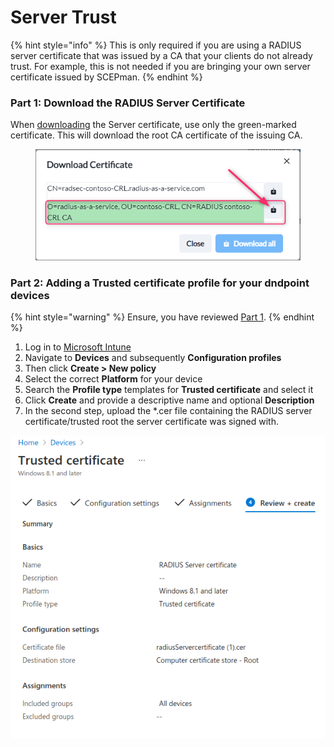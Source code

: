 # Server Trust

{% hint style="info" %}
This is only required if you are using a RADIUS server certificate that was issued by a CA that your clients do not already trust. For example, this is not needed if you are bringing your own server certificate issued by SCEPman.
{% endhint %}

### Part 1: Download the RADIUS Server Certificate

When [downloading](../../admin-portal/settings/settings-server.md#download) the Server certificate, use only the green-marked certificate. This will download the root CA certificate of the issuing CA.

<figure><img src="../../../.gitbook/assets/image (367).png" alt=""><figcaption></figcaption></figure>

### Part 2: Adding a Trusted certificate profile for your dndpoint devices&#x20;

{% hint style="warning" %}
Ensure, you have reviewed [Part 1](trusted-root.md#edit-your-downloaded-certificate).
{% endhint %}

1. Log in to [Microsoft Intune](https://intune.microsoft.com/)
2. Navigate to **Devices** and subsequently **Configuration profiles**
3. Then click **Create > New policy**
4. Select the correct **Platform** for your device
5. Search the **Profile type** templates for **Trusted certificate** and select it
6. Click **Create** and provide a descriptive name and optional **Description**
7. In the second step, upload the \*.cer file containing the RADIUS server certificate/trusted root the server certificate was signed with.

![](<../../../.gitbook/assets/image (291).png>)

